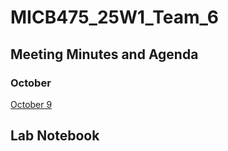 # MICB475_25W1_Team_6

## Meeting Minutes and Agenda
  ### October
  [October 9](#meetings/october_9)
## Lab Notebook
